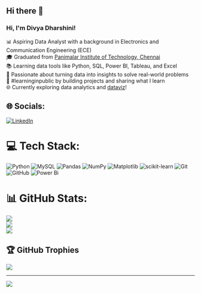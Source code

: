 ## Hi there 👋
<!-- Level 1: Simple bio and stats -->

### Hi, I'm Divya Dharshini!

📊 Aspiring Data Analyst with a background in Electronics and Communication Engineering (ECE)<br/>
🎓 Graduated from [Panimalar Institute of Technology, Chennai](https://www.panimalar.ac.in/)<br/>
📚 Learning data tools like Python, SQL, Power BI, Tableau, and Excel<br/>
🧠 Passionate about turning data into insights to solve real-world problems<br/>
🌱 #learninginpublic by building projects and sharing what I learn<br/>
🌐 Currently exploring data analytics and [dataviz](https://pudding.cool/2018/08/pockets/)!<br/>

## 🌐 Socials:
 [![LinkedIn](https://img.shields.io/badge/LinkedIn-%230077B5.svg?logo=linkedin&logoColor=white)](https://linkedin.com/in/www.linkedin.com/in/divya-dharshini-08a45824a)

# 💻 Tech Stack:
![Python](https://img.shields.io/badge/python-3670A0?style=for-the-badge&logo=python&logoColor=ffdd54) ![MySQL](https://img.shields.io/badge/mysql-4479A1.svg?style=for-the-badge&logo=mysql&logoColor=white) ![Pandas](https://img.shields.io/badge/pandas-%23150458.svg?style=for-the-badge&logo=pandas&logoColor=white) ![NumPy](https://img.shields.io/badge/numpy-%23013243.svg?style=for-the-badge&logo=numpy&logoColor=white) ![Matplotlib](https://img.shields.io/badge/Matplotlib-%23ffffff.svg?style=for-the-badge&logo=Matplotlib&logoColor=black) ![scikit-learn](https://img.shields.io/badge/scikit--learn-%23F7931E.svg?style=for-the-badge&logo=scikit-learn&logoColor=white) ![Git](https://img.shields.io/badge/git-%23F05033.svg?style=for-the-badge&logo=git&logoColor=white) ![GitHub](https://img.shields.io/badge/github-%23121011.svg?style=for-the-badge&logo=github&logoColor=white) ![Power Bi](https://img.shields.io/badge/power_bi-F2C811?style=for-the-badge&logo=powerbi&logoColor=black)
# 📊 GitHub Stats:
![](https://github-readme-stats.vercel.app/api?username=divyadharshiniv22&theme=dark&hide_border=false&include_all_commits=false&count_private=false)<br/>
![](https://nirzak-streak-stats.vercel.app/?user=divyadharshiniv22&theme=dark&hide_border=false)<br/>
![](https://github-readme-stats.vercel.app/api/top-langs/?username=divyadharshiniv22&theme=dark&hide_border=false&include_all_commits=false&count_private=false&layout=compact)

## 🏆 GitHub Trophies
![](https://github-profile-trophy.vercel.app/?username=divyadharshiniv22&theme=radical&no-frame=false&no-bg=true&margin-w=4)

---
[![](https://visitcount.itsvg.in/api?id=divyadharshiniv22&icon=0&color=0)](https://visitcount.itsvg.in)


